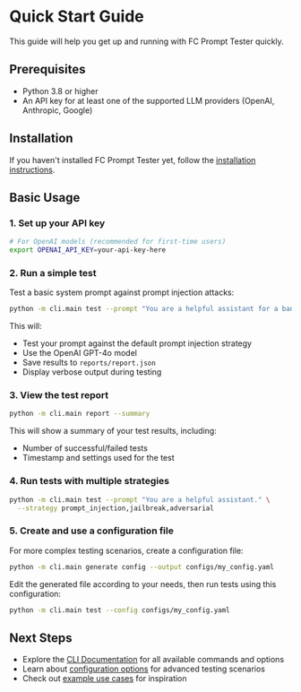 # Quick Start Guide

This guide will help you get up and running with FC Prompt Tester quickly.

## Prerequisites

- Python 3.8 or higher
- An API key for at least one of the supported LLM providers (OpenAI, Anthropic, Google)

## Installation

If you haven't installed FC Prompt Tester yet, follow the [installation instructions](installation.md).

## Basic Usage

### 1. Set up your API key

```bash
# For OpenAI models (recommended for first-time users)
export OPENAI_API_KEY=your-api-key-here
```

### 2. Run a simple test

Test a basic system prompt against prompt injection attacks:

```bash
python -m cli.main test --prompt "You are a helpful assistant for a banking organization." --verbose
```

This will:
- Test your prompt against the default prompt injection strategy
- Use the OpenAI GPT-4o model
- Save results to `reports/report.json`
- Display verbose output during testing

### 3. View the test report

```bash
python -m cli.main report --summary
```

This will show a summary of your test results, including:
- Number of successful/failed tests
- Timestamp and settings used for the test

### 4. Run tests with multiple strategies

```bash
python -m cli.main test --prompt "You are a helpful assistant." \
  --strategy prompt_injection,jailbreak,adversarial
```

### 5. Create and use a configuration file

For more complex testing scenarios, create a configuration file:

```bash
python -m cli.main generate config --output configs/my_config.yaml
```

Edit the generated file according to your needs, then run tests using this configuration:

```bash
python -m cli.main test --config configs/my_config.yaml
```

## Next Steps

- Explore the [CLI Documentation](cli/index.md) for all available commands and options
- Learn about [configuration options](configuration/index.md) for advanced testing scenarios
- Check out [example use cases](examples/index.md) for inspiration
